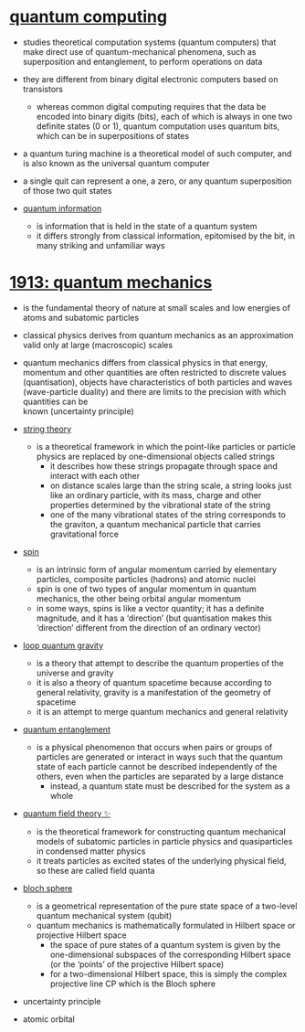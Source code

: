 # [quantum computing](https://my.mindnode.com/MLQopPH5DasNfaHqszs2PMSk9Kp2qxxP3sLCiR29)

- studies theoretical computation systems (quantum computers) that make direct use of quantum-mechanical phenomena, such as superposition and entanglement, to perform operations on data  
- they are different from binary digital electronic computers based on transistors   
	- whereas common digital computing requires that the data be encoded into binary digits (bits), each of which is always in one two definite states (0 or 1), quantum computation uses quantum bits, which can be in superpositions of states  
- a quantum turing machine is a theoretical model of such computer, and is also known as the universal quantum computer   
- a single quit can represent a one, a zero, or any quantum superposition of those two quit states


- [quantum information](https://my.mindnode.com/ix2qvkPMTfSeiaJJ2cyak353YMdcxR2DVdp4myyB)
  - is information that is held in the state of a quantum system  
  - it differs strongly from classical information, epitomised by the bit, in many striking and unfamiliar ways


# [1913: quantum mechanics](https://my.mindnode.com/ERpHGrFNVdbKLZWAh1wi6etQxDY3QRrcrgs3oz7e)

- is the fundamental theory of nature at small scales and low energies of atoms and subatomic particles  
- classical physics derives from quantum mechanics as an approximation valid only at large (macroscopic) scales  
- quantum mechanics differs from classical physics in that energy, momentum and other quantities are often restricted to discrete values (quantisation), objects have characteristics of both particles and waves (wave-particle duality) and there are limits to the precision with which quantities can be   
known (uncertainty principle)


- [string theory](https://my.mindnode.com/SR2Z6ndrhp1gZRayycWksJEBzPcujR3xr7kWLfT9)
  - is a theoretical framework in which the point-like particles or particle physics are replaced by one-dimensional objects called strings  
  	- it describes how these strings propagate through space and interact with each other  
  	- on distance scales large than the string scale, a string looks just like an ordinary particle, with its mass, charge and other properties determined by the vibrational state of the string  
  	- one of the many vibrational states of the string corresponds to the graviton, a quantum mechanical particle that carries gravitational force

- [spin](https://my.mindnode.com/sDbRjiYXfC12qpF6efAn9sKpk2XyTdWFvwDeksph)
  - is an intrinsic form of angular momentum carried by elementary particles, composite particles (hadrons) and atomic nuclei  
  - spin is one of two types of angular momentum in quantum mechanics, the other being orbital angular momentum  
  - in some ways, spins is like a vector quantity; it has a definite magnitude, and it has a ‘direction’ (but quantisation makes this ‘direction’ different from the direction of an ordinary vector)

- [loop quantum gravity](https://my.mindnode.com/epQWaVyJaSPzY3CGp5zmzxyw4StBHtqDu1i5BT8o)
  - is a theory that attempt to describe the quantum properties of the universe and gravity  
  - it is also a theory of quantum spacetime because according to general relativity, gravity is a manifestation of the geometry of spacetime  
  - it is an attempt to merge quantum mechanics and general relativity

- [quantum entanglement](https://my.mindnode.com/PziyFKPQ95zurH7VAnqKFxGLH96yCkZwcv2D2SwN)
  - is a physical phenomenon that occurs when pairs or groups of particles are generated or interact in ways such that the quantum state of each particle cannot be described independently of the others, even when the particles are separated by a large distance   
  	- instead, a quantum state must be described for the system as a whole

- [quantum field theory ✨](https://my.mindnode.com/Y2ZrpZdcqTzUyzAfx2w3T6mr1VrDQbHhAaGxDUV3)
  - is the theoretical framework for constructing quantum mechanical models of subatomic particles in particle physics and quasiparticles in condensed matter physics  
  - it treats particles as excited states of the underlying physical field, so these are called field quanta

- [bloch sphere](https://my.mindnode.com/TYQv7runzBk67VHq7ChTBKNbuwoRNf6kvWGs4Tg5)
  - is a geometrical representation of the pure state space of a two-level quantum mechanical system (qubit)  
  - quantum mechanics is mathematically formulated in Hilbert space or projective Hilbert space  
  	- the space of pure states of a quantum system is given by the one-dimensional subspaces of the corresponding Hilbert space (or the ‘points’ of the projective Hilbert space)  
  	- for a two-dimensional Hilbert space, this is simply the complex projective line CP which is the Bloch sphere

- uncertainty principle

- atomic orbital

